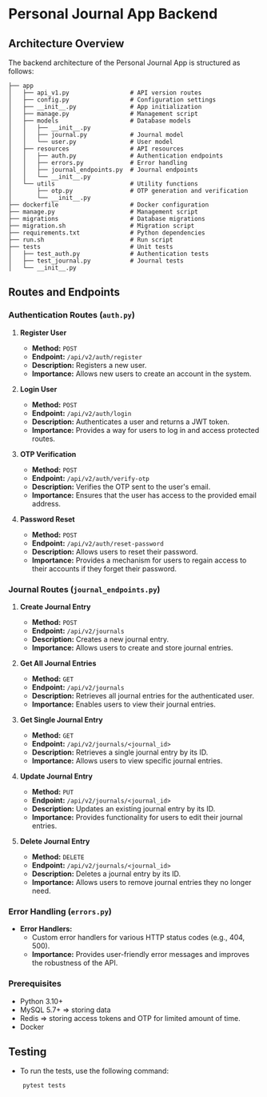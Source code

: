# Personal Journal App Backend

## Architecture Overview

The backend architecture of the Personal Journal App is structured as follows:

```note
├── app
│   ├── api_v1.py                 # API version routes
│   ├── config.py                 # Configuration settings
│   ├── __init__.py               # App initialization
│   ├── manage.py                 # Management script
│   ├── models                    # Database models
│   │   ├── __init__.py
│   │   ├── journal.py            # Journal model
│   │   └── user.py               # User model
│   ├── resources                 # API resources
│   │   ├── auth.py               # Authentication endpoints
│   │   ├── errors.py             # Error handling
│   │   ├── journal_endpoints.py  # Journal endpoints
│   │   └── __init__.py
│   └── utils                     # Utility functions
│       ├── otp.py                # OTP generation and verification
│       └── __init__.py
├── dockerfile                    # Docker configuration
├── manage.py                     # Management script
├── migrations                    # Database migrations
├── migration.sh                  # Migration script
├── requirements.txt              # Python dependencies
├── run.sh                        # Run script
├── tests                         # Unit tests
│   ├── test_auth.py              # Authentication tests
│   ├── test_journal.py           # Journal tests
│   └── __init__.py
```

## Routes and Endpoints

### Authentication Routes (`auth.py`)

1. **Register User**
   - **Method:** `POST`
   - **Endpoint:** `/api/v2/auth/register`
   - **Description:** Registers a new user.
   - **Importance:** Allows new users to create an account in the system.

2. **Login User**
   - **Method:** `POST`
   - **Endpoint:** `/api/v2/auth/login`
   - **Description:** Authenticates a user and returns a JWT token.
   - **Importance:** Provides a way for users to log in and access protected routes.

3. **OTP Verification**
   - **Method:** `POST`
   - **Endpoint:** `/api/v2/auth/verify-otp`
   - **Description:** Verifies the OTP sent to the user's email.
   - **Importance:** Ensures that the user has access to the provided email address.

4. **Password Reset**
   - **Method:** `POST`
   - **Endpoint:** `/api/v2/auth/reset-password`
   - **Description:** Allows users to reset their password.
   - **Importance:** Provides a mechanism for users to regain access to their accounts if they forget their password.

### Journal Routes (`journal_endpoints.py`)

1. **Create Journal Entry**
   - **Method:** `POST`
   - **Endpoint:** `/api/v2/journals`
   - **Description:** Creates a new journal entry.
   - **Importance:** Allows users to create and store journal entries.

2. **Get All Journal Entries**
   - **Method:** `GET`
   - **Endpoint:** `/api/v2/journals`
   - **Description:** Retrieves all journal entries for the authenticated user.
   - **Importance:** Enables users to view their journal entries.

3. **Get Single Journal Entry**
   - **Method:** `GET`
   - **Endpoint:** `/api/v2/journals/<journal_id>`
   - **Description:** Retrieves a single journal entry by its ID.
   - **Importance:** Allows users to view specific journal entries.

4. **Update Journal Entry**
   - **Method:** `PUT`
   - **Endpoint:** `/api/v2/journals/<journal_id>`
   - **Description:** Updates an existing journal entry by its ID.
   - **Importance:** Provides functionality for users to edit their journal entries.

5. **Delete Journal Entry**
   - **Method:** `DELETE`
   - **Endpoint:** `/api/v2/journals/<journal_id>`
   - **Description:** Deletes a journal entry by its ID.
   - **Importance:** Allows users to remove journal entries they no longer need.

### Error Handling (`errors.py`)

- **Error Handlers:**
  - Custom error handlers for various HTTP status codes (e.g., 404, 500).
  - **Importance:** Provides user-friendly error messages and improves the robustness of the API.

### Prerequisites

- Python 3.10+
- MySQL 5.7+   =>   storing data
- Redis        =>   storing access tokens and OTP for  limited amount of time.
- Docker

## Testing

- To run the tests, use the following command:

```bash
    pytest tests
```
